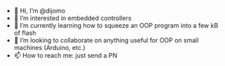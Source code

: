 - 👋 Hi, I’m @dijomo
- 👀 I’m interested in embedded controllers
- 🌱 I’m currently learning how to squeeze an OOP program into a few kB of flash
- 💞️ I’m looking to collaborate on anything useful for OOP on small machines (Arduino, etc.)
- 📫 How to reach me: just send a PN

<!---
dijomo/dijomo is a ✨ special ✨ repository because its `README.md` (this file) appears on your GitHub profile.
You can click the Preview link to take a look at your changes.
--->

